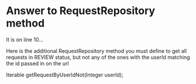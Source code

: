 # Answer to RequestRepository method

It is on line 10...

Here is the additional RequestRepository method you must define to get all requests in REVIEW status, but not any of the ones with the userId matching the id passed in on the url




Iterable<Request> getRequestByUserIdNot(Integer userId);
